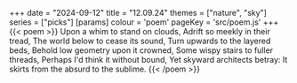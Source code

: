 +++
date = "2024-09-12"
title = "12.09.24"
themes = ["nature", "sky"]
series = ["picks"]
[params]
  colour = 'poem'
  pageKey = 'src/poem.js'
+++
{{< poem >}}
Upon a whim to stand on clouds,
Adrift so meekly in their tread,
The world below to cease its sound,
Turn upwards to the layered beds,
Behold low geometry upon it crowned,
Some wispy stairs to fuller threads,
Perhaps I'd think it without bound,
Yet skyward architects betray:
It skirts from the absurd to the sublime.
{{< /poem >}}